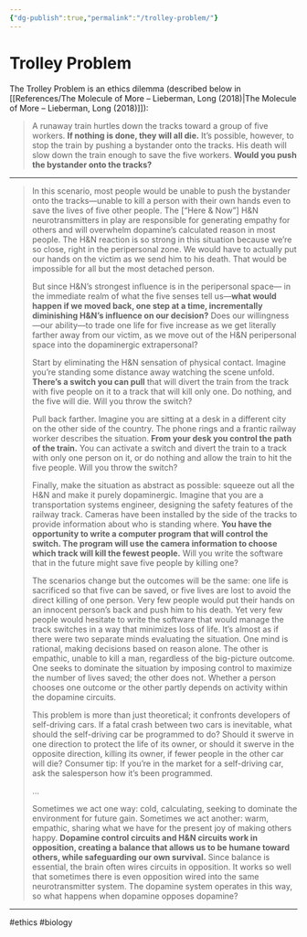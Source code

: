 ```yaml
---
{"dg-publish":true,"permalink":"/trolley-problem/"}
---
```



# Trolley Problem

The Trolley Problem is an ethics dilemma (described below in [[References/The Molecule of More – Lieberman, Long (2018)\|The Molecule of More – Lieberman, Long (2018)]]):

> A runaway train hurtles down the tracks toward a group of five workers. **If nothing is done, they will all die.** It’s possible, however, to stop the train by pushing a bystander onto the tracks. His death will slow down the train enough to save the five workers. **Would you push the bystander onto the tracks?**

---

> In this scenario, most people would be unable to push the bystander onto the tracks—unable to kill a person with their own hands even to save the lives of five other people. The \[“Here & Now”\] H&N neurotransmitters in play are responsible for generating empathy for others and will overwhelm dopamine’s calculated reason in most people. The H&N reaction is so strong in this situation because we’re so close, right in the peripersonal zone. We would have to actually put our hands on the victim as we send him to his death. That would be impossible for all but the most detached person.
>
> But since H&N’s strongest influence is in the peripersonal space— in the immediate realm of what the five senses tell us—**what would happen if we moved back, one step at a time, incrementally diminishing H&N’s influence on our decision?** Does our willingness —our ability—to trade one life for five increase as we get literally farther away from our victim, as we move out of the H&N peripersonal space into the dopaminergic extrapersonal?
>
> Start by eliminating the H&N sensation of physical contact. Imagine you’re standing some distance away watching the scene unfold. **There’s a switch you can pull** that will divert the train from the track with five people on it to a track that will kill only one. Do nothing, and the five will die. Will you throw the switch?
>
> Pull back farther. Imagine you are sitting at a desk in a different city on the other side of the country. The phone rings and a frantic railway worker describes the situation. **From your desk you control the path of the train.** You can activate a switch and divert the train to a track with only one person on it, or do nothing and allow the train to hit the five people. Will you throw the switch?
>
> Finally, make the situation as abstract as possible: squeeze out all the H&N and make it purely dopaminergic. Imagine that you are a transportation systems engineer, designing the safety features of the railway track. Cameras have been installed by the side of the tracks to provide information about who is standing where. **You have the opportunity to write a computer program that will control the switch. The program will use the camera information to choose which track will kill the fewest people.** Will you write the software that in the future might save five people by killing one?
>
> The scenarios change but the outcomes will be the same: one life is sacrificed so that five can be saved, or five lives are lost to avoid the direct killing of one person. Very few people would put their hands on an innocent person’s back and push him to his death. Yet very few people would hesitate to write the software that would manage the track switches in a way that minimizes loss of life. It’s almost as if there were two separate minds evaluating the situation. One mind is rational, making decisions based on reason alone. The other is empathic, unable to kill a man, regardless of the big-picture outcome. One seeks to dominate the situation by imposing control to maximize the number of lives saved; the other does not. Whether a person chooses one outcome or the other partly depends on activity within the dopamine circuits.
> 
> This problem is more than just theoretical; it confronts developers of self-driving cars. If a fatal crash between two cars is inevitable, what should the self-driving car be programmed to do? Should it swerve in one direction to protect the life of its owner, or should it swerve in the opposite direction, killing its owner, if fewer people in the other car will die? Consumer tip: If you’re in the market for a self-driving car, ask the salesperson how it’s been programmed.
> 
> …
> 
> Sometimes we act one way: cold, calculating, seeking to dominate the environment for future gain. Sometimes we act another: warm, empathic, sharing what we have for the present joy of making others happy. **Dopamine control circuits and H&N circuits work in opposition, creating a balance that allows us to be humane toward others, while safeguarding our own survival.** Since balance is essential, the brain often wires circuits in opposition. It works so well that sometimes there is even opposition wired into the same neurotransmitter system. The dopamine system operates in this way, so what happens when dopamine opposes dopamine?

---
#ethics #biology